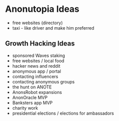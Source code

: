 # Anonutopia Ideas

- free websites (directory)
- taxi - like driver and make him preferred

## Growth Hacking Ideas

- sponsored Waves staking
- free websites / local food
- hacker news and reddit
- anonymous app / portal
- contacting influencers
- contacting anonymous groups
- the hunt on ANOTE
- AnonsRobot expansions
- AnonOracle MVP
- Banksters app MVP
- charity work
- presidential elections / elections for ambassadors
